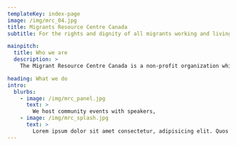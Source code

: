 ```yaml
---
templateKey: index-page
image: /img/mrc_04.jpg
title: Migrants Resource Centre Canada
subtitle: For the rights and dignity of all migrants working and living in Canada

mainpitch:
  title: Who we are
  description: >
    The Migrant Resource Centre Canada is a non-profit organization which aims to improve the lives of migrant and immigrant workers by advancing their rights and dignity while working and living in Canada.

heading: What we do
intro:
  blurbs:
    - image: /img/mrc_panel.jpg
      text: >
        We host community events with speakers,
    - image: /img/mrc_splash.jpg
      text: >
        Lorem ipsum dolor sit amet consectetur, adipisicing elit. Quos sit dolor saepe animi,
---
```

